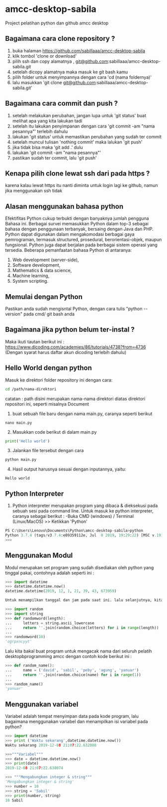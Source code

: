 # amcc-desktop-sabila

Project pelatihan python dan github amcc desktop

## Bagaimana cara clone repository ?
1. buka halaman https://github.com/sabillaaa/amcc-desktop-sabila
2. klik tombol 'clone or download'
3. pilih ssh dan copy alamatnya , git@github.com:sabillaaa/amcc-desktop-sabila.git
4. setelah dicopy alamatnya maka masuk ke git bash kamu
5. pilih folder untuk menyimpannya dengan cara 'cd (nama foldernya)'
6. lalu masukkan 'git clone git@github.com:sabillaaa/amcc-desktop-sabila.git'

## Bagaimana cara commit dan push ?
1. setelah melakukan perubahan, jangan lupa untuk 'git status' buat melihat apa yang kita lakukan tadi
2. setelah itu lakukan penyimpanan dengan cara 'git commit -am "nama pesannya"' terlebih dahulu
3. lakukan 'git status' untuk memastikan perubahan yang sudah ter commit
4. setelah muncul tulisan 'nothing commit' maka lalukan 'git push'
5. jika tidak bisa maka 'git add .' dulu
6. lakukan 'git commit -am "nama pesannya"'
7. pastikan sudah ter commit, lalu 'git push'

## Kenapa pilih clone lewat ssh dari pada https ?
karena kalau lewat https itu nanti diminta untuk login lagi ke github, namun jika menggunakan ssh tidak

## Alasan menggunakan bahasa python
Efektifitas Python cukup terbukti dengan banyaknya jumlah pengguna Bahasa ini. Berbagai survei memasukkan Python dalam top-3 sebagai bahasa dengan penggunaan terbanyak, bersaing dengan Java dan PHP. Python dapat digunakan dalam mengakomodasi berbagai gaya pemrograman, termasuk structured, prosedural, berorientasi-objek, maupun fungsional. Python juga dapat berjalan pada berbagai sistem operasi yang tersedia. Beberapa pemanfaatan bahasa Python di antaranya:

1. Web development (server-side),
2. Software development,
3. Mathematics & data science,
4. Machine learning,
5. System scripting.

## Memulai dengan Python
Pastikan anda sudah mengisntal Python, dengan cara tulis "python --version" pada cmd/ git bash anda

## Bagaimana jika python belum ter-instal ?
Maka ikuti tautan berikut ini : https://www.dicoding.com/academies/86/tutorials/4738?from=4736 (Dengan syarat harus daftar akun dicoding terlebih dahulu)

## Hello World dengan python
Masuk ke direktori folder repository ini dengan cara:
```bash
cd /path/nama-direktori
```
catatan : path disini merupakan nama-nama direktori diatas direktori repositori ini, seperti misalnya Document
1. buat sebuah file baru dengan nama main.py, caranya seperti berikut
```
nano main.py
```
2. Masukkan code berikut di dalam main.py
```python
print('Hello world')
```
3. Jalankan file tersebut dengan cara
```bash
python main.py
```
4. Hasil output harusnya sesuai dengan inputannya, yaitu:
```
Hello world
```

## Python Interpreter
1. Python interpreter merupakan program yang dibaca & dieksekusi pada sebuah sesi pada command line. Untuk masuk ke python interpreter, caranya sebagai berikut :
    -Buka CMD (windows) / Terminal (Linux/MacOS) >> Ketikkan 'Python'

```Python
PS C:\Users\Lenovo\Documents\Python\amcc-desktop-sabila>python
Python 3.7.4 (tags/v3.7.4:e09359112e, Jul  8 2019, 19:29:22) [MSC v.1916 32 bit (Intel)] on win32
>>>

```
## Menggunakan Modul
Modul merupakan set program yang sudah disediakan oleh python yang tinggal pakai, contohnya adalah seperti ini :

```Python
>>> import datetime
>>> datetime.datetime.now()
datetime.datetime(2019, 12, 1, 21, 39, 43, 673959)

Untuk menampilkan tanggal dan jam pada saat ini. lalu selanjutnya, kita akan menggunakan modul 'random' untuk mengacak karakter alfabet seperti contoh code dibawah ini :
```
```Python
>>> import random
>>> import string
>>> def randomword(length):
...     letters = string.ascii_lowercase
...     return ''.join(random.choice(letters) for i in range(length))
...
>>> randomword(10)
'ogrpxncyyt'
```
Lalu kita bakal buat program untuk mengacak nama dari seluruh pelatih desktopbprogramming amcc dengan contoh kode berikut ini :
```Python
>>> def random_name():
...     name = ('david', 'sabil', 'peby', 'agung', 'yanuar')
...     return ''.join(random.choice(name) for i in range(1))
...
>>> random_name()
'yanuar'
```
## Menggunakan variabel
Variabel adalah tempat menyimpan data pada kode program, lalu bagaimana menggunakan variabel dan menampilkan isi variabel pada python?

```Python
>>> import datetime
>>> print ('Waktu sekarang',datetime.datetime.now())
Waktu sekarang 2019-12-08 21:07:22.632088
```

```Python
>>>"""Variabel"""
>>> date = datetime.datetime.now()
>>> print(date)
2019-12-08 21:07:22.638074
```

```python
>>> """Mengabungkan integer & string"""
'Mengabungkan integer & string'
>>> number = 10
>>> string = 'Sabil'
>>> print(number, string)
10 Sabil
```

